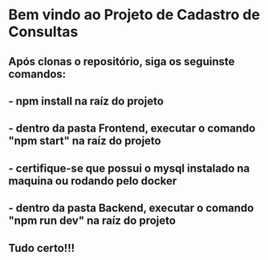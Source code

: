 # Bem vindo ao Projeto de Cadastro de Consultas

## Após clonas o repositório, siga os seguinste comandos:
## - npm install na raíz do projeto
## - dentro da pasta Frontend, executar o comando "npm start" na raíz do projeto
## - certifique-se que possui o mysql instalado na maquina ou rodando pelo docker
## - dentro da pasta Backend, executar o comando "npm run dev" na raíz do projeto
## Tudo certo!!!
